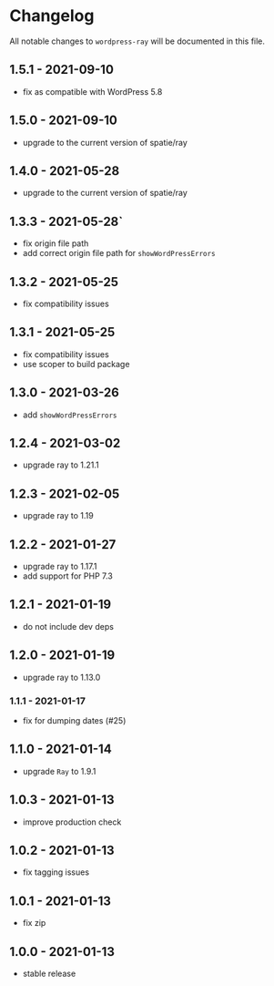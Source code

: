 # Changelog

All notable changes to `wordpress-ray` will be documented in this file.

## 1.5.1 - 2021-09-10

- fix as compatible with WordPress 5.8

## 1.5.0 - 2021-09-10

- upgrade to the current version of spatie/ray

## 1.4.0 - 2021-05-28

- upgrade to the current version of spatie/ray

## 1.3.3 - 2021-05-28`

- fix origin file path
- add correct origin file path for `showWordPressErrors`

## 1.3.2 - 2021-05-25

- fix compatibility issues

## 1.3.1 - 2021-05-25

- fix compatibility issues
- use scoper to build package

## 1.3.0 - 2021-03-26

- add `showWordPressErrors`

## 1.2.4 - 2021-03-02

- upgrade ray to 1.21.1

## 1.2.3 - 2021-02-05

- upgrade ray to 1.19

## 1.2.2 - 2021-01-27

- upgrade ray to 1.17.1
- add support for PHP 7.3

## 1.2.1 - 2021-01-19

- do not include dev deps

## 1.2.0 - 2021-01-19

- upgrade ray to 1.13.0

### 1.1.1 - 2021-01-17

- fix for dumping dates (#25)

## 1.1.0 - 2021-01-14

- upgrade `Ray` to 1.9.1

## 1.0.3 - 2021-01-13

- improve production check

## 1.0.2 - 2021-01-13

- fix tagging issues

## 1.0.1 - 2021-01-13

- fix zip

## 1.0.0 - 2021-01-13

- stable release
